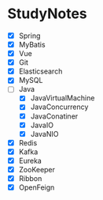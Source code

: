 # StudyNotes

- [x] Spring
- [x] MyBatis
- [x] Vue
- [x] Git
- [x] Elasticsearch
- [x] MySQL
- [ ] Java
  - [x] JavaVirtualMachine
  - [x] JavaConcurrency
  - [x] JavaConatiner
  - [x] JavaIO
  - [x] JavaNIO
- [x] Redis
- [x] Kafka
- [x] Eureka
- [x] ZooKeeper
- [x] Ribbon
- [x] OpenFeign
